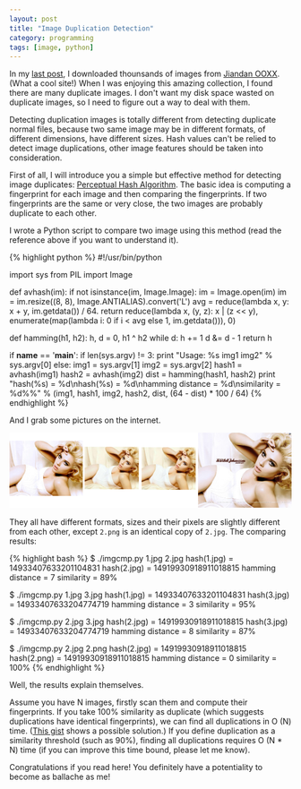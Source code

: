```yaml
---
layout: post
title: "Image Duplication Detection"
category: programming
tags: [image, python]
---
```


In my [last post](/2013/04/event-based-html-parsing.html), I downloaded
thounsands of images from [Jiandan OOXX](http://jandan.net/ooxx). (What a cool
site!) When I was enjoying this amazing collection, I found there are many
duplicate images. I don't want my disk space wasted on duplicate images, so I
need to figure out a way to deal with them.

Detecting duplication images is totally different from detecting duplicate
normal files, because two same image may be in different formats, of different
dimensions, have different sizes. Hash values can't be relied to detect image
duplications, other image features should be taken into consideration.

<!-- more start -->

First of all, I will introduce you a simple but effective method for detecting
image duplicates: [Perceptual Hash
Algorithm](http://www.ruanyifeng.com/blog/2011/07/principle_of_similar_image_search.html).
The basic idea is computing a fingerprint for each image and then comparing the
fingerprints. If two fingerprints are the same or very close, the two images are
probably duplicate to each other.

I wrote a Python script to compare two image using this method (read the
reference above if you want to understand it).

{% highlight python %}
#!/usr/bin/python

import sys
from PIL import Image

def avhash(im):
    if not isinstance(im, Image.Image):
        im = Image.open(im)
    im = im.resize((8, 8), Image.ANTIALIAS).convert('L')
    avg = reduce(lambda x, y: x + y, im.getdata()) / 64.
    return reduce(lambda x, (y, z): x | (z << y),
                  enumerate(map(lambda i: 0 if i < avg else 1, im.getdata())),
                  0)

def hamming(h1, h2):
    h, d = 0, h1 ^ h2
    while d:
        h += 1
        d &= d - 1
    return h

if __name__ == '__main__':
    if len(sys.argv) != 3:
        print "Usage: %s img1 img2" % sys.argv[0]
    else:
        img1 = sys.argv[1]
        img2 = sys.argv[2]
        hash1 = avhash(img1)
        hash2 = avhash(img2)
        dist = hamming(hash1, hash2)
        print "hash(%s) = %d\nhash(%s) = %d\nhamming distance = %d\nsimilarity = %d%%" % (img1, hash1, img2, hash2, dist, (64 - dist) * 100 / 64)
{% endhighlight %}

And I grab some pictures on the internet.

![](/image/image-dupe-samples.png)

They all have different formats, sizes and their pixels are slightly different
from each other, except `2.png` is an identical copy of `2.jpg`. The comparing
results:

{% highlight bash %}
$ ./imgcmp.py 1.jpg 2.jpg
hash(1.jpg) = 14933407633201104831
hash(2.jpg) = 14919930918911018815
hamming distance = 7
similarity = 89%

$ ./imgcmp.py 1.jpg 3.jpg
hash(1.jpg) = 14933407633201104831
hash(3.jpg) = 14933407633204774719
hamming distance = 3
similarity = 95%

$ ./imgcmp.py 2.jpg 3.jpg
hash(2.jpg) = 14919930918911018815
hash(3.jpg) = 14933407633204774719
hamming distance = 8
similarity = 87%

$ ./imgcmp.py 2.jpg 2.png
hash(2.jpg) = 14919930918911018815
hash(2.png) = 14919930918911018815
hamming distance = 0
similarity = 100%
{% endhighlight %}

Well, the results explain themselves.

Assume you have N images, firstly scan them and compute their fingerprints. If
you take 100% similarity as duplicate (which suggests duplications have
identical fingerprints), we can find all duplications in O (N) time. ([This
gist](https://gist.github.com/hzqtc/5431955) shows a possible solution.) If you
define duplication as a similarity threshold (such as 90%), finding all
duplications requires O (N * N) time (if you can improve this time bound, please
let me know).

Congratulations if you read here! You definitely have a potentiality to become
as ballache as me!

<!-- more end -->
